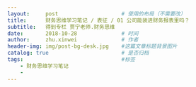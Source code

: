 ```yaml
---
layout:     post   				    # 使用的布局（不需要改）
title:      财务思维学习笔记 / 表征 / 01 公司能装进财务报表里吗？
subtitle:   得到专栏 贾宁老师.财务思维
date:       2018-10-28 				# 时间
author:     zhu.xinwei 		    	# 作者
header-img: img/post-bg-desk.jpg 	#这篇文章标题背景图片
catalog: true 						# 是否归档
tags:								#标签
    - 财务思维学习笔记
    - 
---
```





